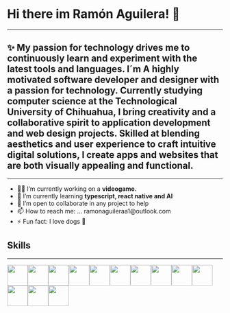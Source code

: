 ### <h1>Hi there im Ramón Aguilera! 👋</h1>
<hr/>
<h2> ✨ My passion for technology drives me to continuously learn and experiment with the latest tools and languages. I´m A highly motivated software developer and designer with a passion for technology. Currently studying computer science at the Technological University of Chihuahua, I bring creativity and a collaborative spirit to application development and web design projects. Skilled at blending aesthetics and user experience to craft intuitive digital solutions, I create apps and websites that are both visually appealing and functional.</h2>
<hr/>
<ul>
  <li>👨‍💻 I’m currently working on a <b> videogame.</b> </li>
  <li>🧠 I’m currently learning <b>typescript, react native and AI</b> </li>
  <li>👯 I’m open to collaborate in any project to help </li>
  <li>📫 How to reach me: ... ramonaguileraa1@outlook.com </li>
  <li>⚡ Fun fact: I love dogs 🐶 </li>
</ul>
<h2>Skills</h2>
<hr/>
<img src="https://www.svgrepo.com/show/373669/html.svg" width= "48px""><img src="https://www.svgrepo.com/show/452185/css-3.svg" width= "48px""><img src="https://www.svgrepo.com/show/349419/javascript.svg" width= "48px""><img src="https://www.svgrepo.com/show/303251/mysql-logo.svg" width= "48px""><img src="https://www.svgrepo.com/show/374118/tailwind.svg" width= "48px""><img src="https://www.svgrepo.com/show/473818/unity.svg" width= "48px""><img src="https://www.svgrepo.com/show/354259/react.svg" width= "48px""><img src="https://www.svgrepo.com/show/452156/angular.svg" width= "48px""><img src="https://www.svgrepo.com/show/353488/blender.svg" width= "48px""><img src="https://www.svgrepo.com/show/373969/php2.svg" width= "48px""><img src="https://www.svgrepo.com/show/373968/photoshop.svg" width= "48px""><img src="https://www.svgrepo.com/show/353805/google-cloud.svg" width= "48px""><img src="https://www.svgrepo.com/show/439238/nodejs.svg" width= "48px"">


